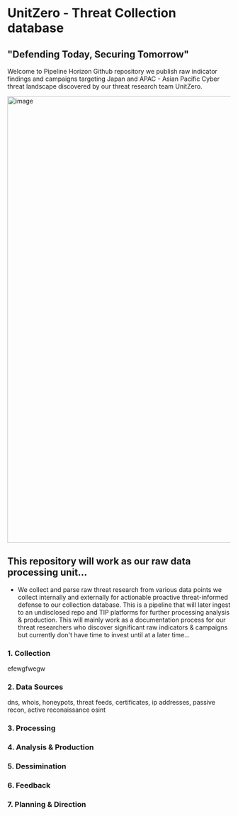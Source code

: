 # UnitZero - Threat Collection database
## "Defending Today, Securing Tomorrow"  

Welcome to Pipeline Horizon Github repository we publish raw indicator findings and campaigns targeting Japan and APAC - Asian Pacific Cyber threat landscape discovered by our threat research team UnitZero. 

<img width="1920" height="1008" alt="image" src="https://github.com/user-attachments/assets/16c37a09-9c05-48ce-9ba2-2068bbdddffc" />

## This repository will work as our raw data processing unit...

- We collect and parse raw threat research from various data points we collect internally and externally for actionable proactive threat-informed defense to our collection database. This is a pipeline that will later ingest to an undisclosed repo and TIP platforms for further processing analysis & production. This will mainly work as a documentation process for our threat researchers who discover significant raw indicators & campaigns but currently don't have time to invest until at a later time...

### 1. Collection  
efewgfwegw
### 2. Data Sources
dns, whois, honeypots, threat feeds, certificates, ip addresses, passive recon, active reconaissance osint
### 3. Processing
### 4. Analysis & Production
### 5. Dessimination
### 6. Feedback            
### 7. Planning & Direction


